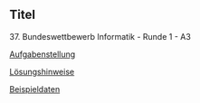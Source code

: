 ## Titel

&#8291;37. Bundeswettbewerb Informatik - Runde 1 - A3
 
[Aufgabenstellung](./titel.pdf)

[Lösungshinweise](./titel_loesungshinweise.pdf)

[Beispieldaten](./beispieldaten/)

